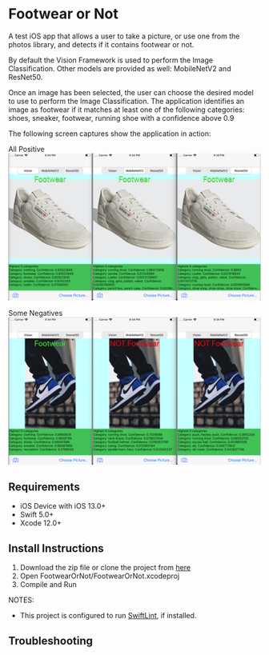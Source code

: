 
# Footwear or Not
A test iOS app that allows a user to take a picture, or use one from the photos library, and detects if it contains footwear or not.

By default the Vision Framework is used to perform the Image Classification. Other models are provided as well: MobileNetV2 and ResNet50.

Once an image has been selected, the user can choose the desired model to use to perform the Image Classification. The application identifies an image as footwear if it matches at least one of the following categories: shoes, sneaker, footwear, running shoe with a confidence above 0.9

The following screen captures show the application in action:

All Positive
![all positive](./screenshots/screenshot-all-positive.png)

Some Negatives
![all positive](./screenshots/screenshot-some-negatives.png)

## Requirements
- iOS Device with iOS 13.0+
- Swift 5.0+
- Xcode 12.0+

## Install Instructions
1. Download the zip file or clone the project from [here](https://github.com/Dario-GoldenSpear/footwear-or-not)
2. Open FootwearOrNot/FootwearOrNot.xcodeproj
3. Compile and Run

NOTES:
- This project is configured to run [SwiftLint](https://github.com/realm/SwiftLint), if installed.

## Troubleshooting

